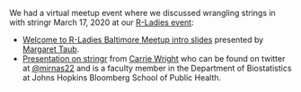 
We had a virtual meetup event where we discussed wrangling strings in with stringr March 17, 2020 at our [R-Ladies event](https://www.meetup.com/rladies-baltimore/events/263289042/): 

* [Welcome to R-Ladies Baltimore Meetup intro slides](https://docs.google.com/presentation/d/16wovS64UfDOpQsO7kMTmj6wvL_w9mz60mm43Qu-tlqM/edit?usp=sharing) presented by [Margaret Taub](http://www.biostat.jhsph.edu/~mtaub/About.html). 
* [Presentation on stringr](https://drive.google.com/open?id=1qc6OA_KWaqDlKgZuQtbjkmjkB3qNcJuI) from [Carrie Wright](https://carriewright11.github.io) who can be found on twitter at [@mirnas22](https://twitter.com/mirnas22) and is a faculty member in the Department of Biostatistics at Johns Hopkins Bloomberg School of Public Health. 
